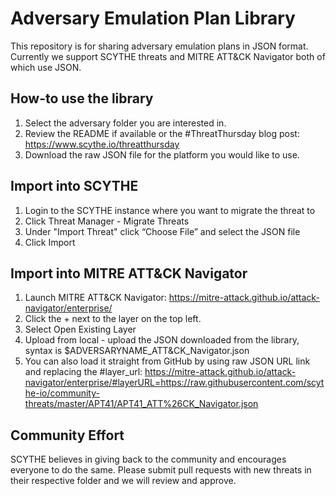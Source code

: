 # Adversary Emulation Plan Library
This repository is for sharing adversary emulation plans in JSON format.
Currently we support SCYTHE threats and MITRE ATT&CK Navigator both of which use JSON.

## How-to use the library
1. Select the adversary folder you are interested in.
2. Review the README if available or the #ThreatThursday blog post: https://www.scythe.io/threatthursday
3. Download the raw JSON file for the platform you would like to use.

## Import into SCYTHE
1. Login to the SCYTHE instance where you want to migrate the threat to
2. Click Threat Manager - Migrate Threats
3. Under "Import Threat" click “Choose File” and select the JSON file 
4. Click Import

## Import into MITRE ATT&CK Navigator
1. Launch MITRE ATT&CK Navigator: https://mitre-attack.github.io/attack-navigator/enterprise/
2. Click the + next to the layer on the top left.
3. Select Open Existing Layer
4. Upload from local - upload the JSON downloaded from the library, syntax is $ADVERSARYNAME_ATT&CK_Navigator.json
5. You can also load it straight from GitHub by using raw JSON URL link and replacing the #layer_url: https://mitre-attack.github.io/attack-navigator/enterprise/#layerURL=https://raw.githubusercontent.com/scythe-io/community-threats/master/APT41/APT41_ATT%26CK_Navigator.json

## Community Effort
SCYTHE believes in giving back to the community and encourages everyone to do the same. Please submit pull requests with new threats in their respective folder and we will review and approve.
